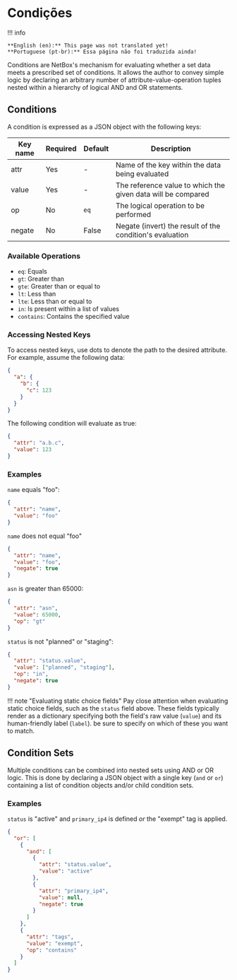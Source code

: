 # Condições

!!! info

    **English (en):** This page was not translated yet!
    **Portuguese (pt-br):** Essa página não foi traduzida ainda!

Conditions are NetBox's mechanism for evaluating whether a set data meets a prescribed set of conditions. It allows the author to convey simple logic by declaring an arbitrary number of attribute-value-operation tuples nested within a hierarchy of logical AND and OR statements.

## Conditions

A condition is expressed as a JSON object with the following keys:

| Key name | Required | Default | Description |
|----------|----------|---------|-------------|
| attr     | Yes      | -       | Name of the key within the data being evaluated |
| value    | Yes      | -       | The reference value to which the given data will be compared |
| op       | No       | `eq`    | The logical operation to be performed |
| negate   | No       | False   | Negate (invert) the result of the condition's evaluation |

### Available Operations

* `eq`: Equals
* `gt`: Greater than
* `gte`: Greater than or equal to
* `lt`: Less than
* `lte`: Less than or equal to
* `in`: Is present within a list of values
* `contains`: Contains the specified value

### Accessing Nested Keys

To access nested keys, use dots to denote the path to the desired attribute. For example, assume the following data:

```json
{
  "a": {
    "b": {
      "c": 123
    }
  }
}
```

The following condition will evaluate as true:

```json
{
  "attr": "a.b.c",
  "value": 123
}
```

### Examples

`name` equals "foo":

```json
{
  "attr": "name",
  "value": "foo"
}
```

`name` does not equal "foo"

```json
{
  "attr": "name",
  "value": "foo",
  "negate": true
}
```

`asn` is greater than 65000:

```json
{
  "attr": "asn",
  "value": 65000,
  "op": "gt"
}
```

`status` is not "planned" or "staging":

```json
{
  "attr": "status.value",
  "value": ["planned", "staging"],
  "op": "in",
  "negate": true
}
```

!!! note "Evaluating static choice fields"
    Pay close attention when evaluating static choice fields, such as the `status` field above. These fields typically render as a dictionary specifying both the field's raw value (`value`) and its human-friendly label (`label`). be sure to specify on which of these you want to match.

## Condition Sets

Multiple conditions can be combined into nested sets using AND or OR logic. This is done by declaring a JSON object with a single key (`and` or `or`) containing a list of condition objects and/or child condition sets.

### Examples

`status` is "active" and `primary_ip4` is defined _or_ the "exempt" tag is applied.

```json
{
  "or": [
    {
      "and": [
        {
          "attr": "status.value",
          "value": "active"
        },
        {
          "attr": "primary_ip4",
          "value": null,
          "negate": true
        }
      ]
    },
    {
      "attr": "tags",
      "value": "exempt",
      "op": "contains"
    }
  ]
}
```
